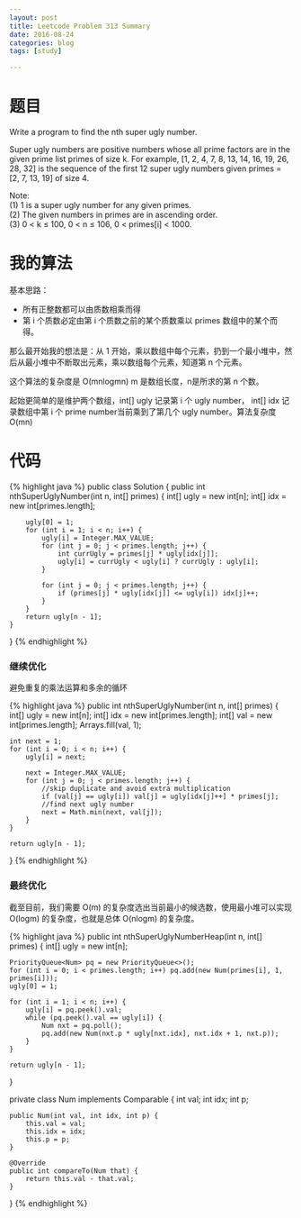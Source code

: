 ```yaml
---
layout: post
title: Leetcode Problem 313 Summary
date: 2016-08-24
categories: blog
tags: [study]

---
```


# 题目

Write a program to find the nth super ugly number.

Super ugly numbers are positive numbers whose all prime factors are in the given prime list primes of size k. For example, [1, 2, 4, 7, 8, 13, 14, 16, 19, 26, 28, 32] is the sequence of the first 12 super ugly numbers given primes = [2, 7, 13, 19] of size 4.

Note:  
(1) 1 is a super ugly number for any given primes.  
(2) The given numbers in primes are in ascending order.  
(3) 0 < k ≤ 100, 0 < n ≤ 106, 0 < primes[i] < 1000.

# 我的算法

基本思路：

* 所有正整数都可以由质数相乘而得
* 第 i 个质数必定由第 i 个质数之前的某个质数乘以 primes 数组中的某个而得。

那么最开始我的想法是：从 1 开始，乘以数组中每个元素，扔到一个最小堆中，然后从最小堆中不断取出元素，乘以数组每个元素，知道第 n 个元素。

这个算法的复杂度是 O(mnlogmn) m 是数组长度，n是所求的第 n 个数。

起始更简单的是维护两个数组，int[] ugly 记录第 i 个 ugly number， int[] idx 记录数组中第 i 个 prime number当前乘到了第几个 ugly number。算法复杂度 O(mn)

# 代码

{% highlight java %}
public class Solution {
    public int nthSuperUglyNumber(int n, int[] primes) {
        int[] ugly = new int[n];
        int[] idx = new int[primes.length];
        
        ugly[0] = 1;
        for (int i = 1; i < n; i++) {
            ugly[i] = Integer.MAX_VALUE;
            for (int j = 0; j < primes.length; j++) {
                int currUgly = primes[j] * ugly[idx[j]];
                ugly[i] = currUgly < ugly[i] ? currUgly : ugly[i];
            }
            
            for (int j = 0; j < primes.length; j++) {
                if (primes[j] * ugly[idx[j]] <= ugly[i]) idx[j]++;
            }
        }
        return ugly[n - 1];
    }
}
{% endhighlight %}

### 继续优化

避免重复的乘法运算和多余的循环

{% highlight java %}
public int nthSuperUglyNumber(int n, int[] primes) {
    int[] ugly = new int[n];
    int[] idx = new int[primes.length];
    int[] val = new int[primes.length];
    Arrays.fill(val, 1);

    int next = 1;
    for (int i = 0; i < n; i++) {
        ugly[i] = next;
        
        next = Integer.MAX_VALUE;
        for (int j = 0; j < primes.length; j++) {
            //skip duplicate and avoid extra multiplication
            if (val[j] == ugly[i]) val[j] = ugly[idx[j]++] * primes[j];
            //find next ugly number
            next = Math.min(next, val[j]);
        }
    }

    return ugly[n - 1];
}
{% endhighlight %}

### 最终优化

截至目前，我们需要 O(m) 的复杂度选出当前最小的候选数，使用最小堆可以实现 O(logm) 的复杂度，也就是总体 O(nlogm) 的复杂度。

{% highlight java %}
public int nthSuperUglyNumberHeap(int n, int[] primes) {
    int[] ugly = new int[n];

    PriorityQueue<Num> pq = new PriorityQueue<>();
    for (int i = 0; i < primes.length; i++) pq.add(new Num(primes[i], 1, primes[i]));
    ugly[0] = 1;

    for (int i = 1; i < n; i++) {
        ugly[i] = pq.peek().val;
        while (pq.peek().val == ugly[i]) {
            Num nxt = pq.poll();
            pq.add(new Num(nxt.p * ugly[nxt.idx], nxt.idx + 1, nxt.p));
        }
    }

    return ugly[n - 1];
}

private class Num implements Comparable<Num> {
    int val;
    int idx;
    int p;

    public Num(int val, int idx, int p) {
        this.val = val;
        this.idx = idx;
        this.p = p;
    }

    @Override
    public int compareTo(Num that) {
        return this.val - that.val;
    }
}
{% endhighlight %}